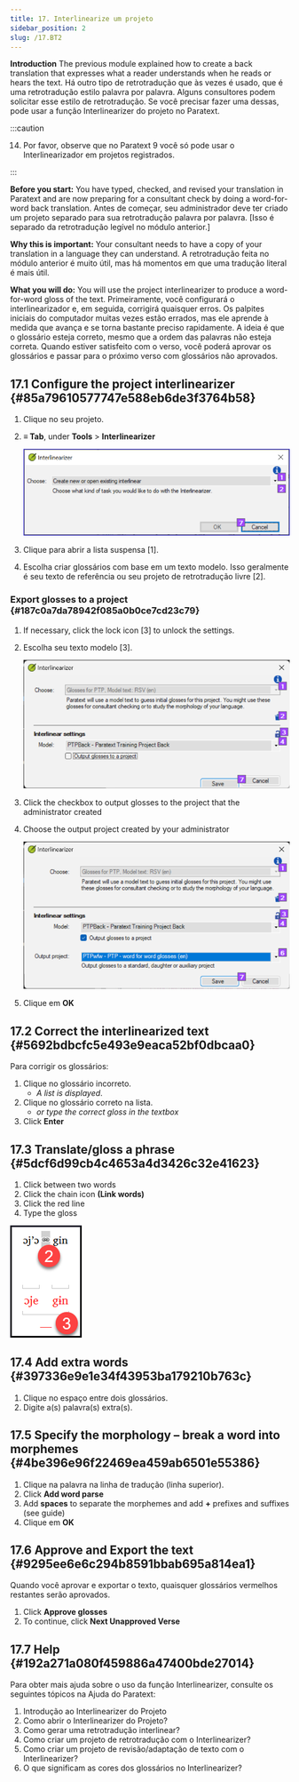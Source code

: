 ```yaml
---
title: 17. Interlinearize um projeto
sidebar_position: 2
slug: /17.BT2
---
```


**Introduction**  The previous module explained how to create a back translation that expresses what a reader understands when he reads or hears the text. Há outro tipo de retrotradução que às vezes é usado, que é uma retrotradução estilo palavra por palavra. Alguns consultores podem solicitar esse estilo de retrotradução. Se você precisar fazer uma dessas, pode usar a função Interlinearizer do projeto no Paratext.

:::caution

14. Por favor, observe que no Paratext 9 você só pode usar o Interlinearizador em projetos registrados.

:::

**Before you start:** You have typed, checked, and revised your translation in Paratext and are now preparing for a consultant check by doing a word-for-word back translation. Antes de começar, seu administrador deve ter criado um projeto separado para sua retrotradução palavra por palavra. [Isso é separado da retrotradução legível no módulo anterior.]

**Why this is important:** Your consultant needs to have a copy of your translation in a language they can understand. A retrotradução feita no módulo anterior é muito útil, mas há momentos em que uma tradução literal é mais útil.

**What you will do:** You will use the project interlinearizer to produce a word-for-word gloss of the text. Primeiramente, você configurará o interlinearizador e, em seguida, corrigirá quaisquer erros. Os palpites iniciais do computador muitas vezes estão errados, mas ele aprende à medida que avança e se torna bastante preciso rapidamente. A ideia é que o glossário esteja correto, mesmo que a ordem das palavras não esteja correta. Quando estiver satisfeito com o verso, você poderá aprovar os glossários e passar para o próximo verso com glossários não aprovados.

## 17.1 Configure the project interlinearizer {#85a79610577747e588eb6de3f3764b58}

1. Clique no seu projeto.

2. **≡ Tab**, under **Tools** &gt; **Interlinearizer**

    ![](./1905854111.png)

3. Clique para abrir a lista suspensa [1].

4. Escolha criar glossários com base em um texto modelo. Isso geralmente é seu texto de referência ou seu projeto de retrotradução livre [2].

### Export glosses to a project  {#187c0a7da78942f085a0b0ce7cd23c79}

1. If necessary, click the lock icon [3] to unlock the settings.

2. Escolha seu texto modelo [3].

    ![](./1443407551.png)

3. Click the checkbox to output glosses to the project that the administrator created

4. Choose the output project created by your administrator

    ![](./310119566.png)

5. Clique em **OK**

## 17.2 Correct the interlinearized text {#5692bdbcfc5e493e9eaca52bf0dbcaa0}

Para corrigir os glossários:

1. Clique no glossário incorreto.
    - _A list is displayed_.
2. Clique no glossário correto na lista.
    - _or type the correct gloss in the textbox_
3. Click **Enter**

## 17.3 Translate/gloss a phrase {#5dcf6d99cb4c4653a4d3426c32e41623}

<div class='notion-row'>
<div class='notion-column' style={{width: 'calc((100% - (min(32px, 4vw) * 1)) * 0.5)'}}>

1. Click between two words
2. Click the chain icon  **(Link words)**
3. Click the red line
4. Type the gloss

</div><div className='notion-spacer'></div>

<div class='notion-column' style={{width: 'calc((100% - (min(32px, 4vw) * 1)) * 0.5)'}}>

![](./576503207.png)

</div><div className='notion-spacer'></div>
</div>

## 17.4 Add extra words {#397336e9e1e34f43953ba179210b763c}

1. Clique no espaço entre dois glossários.
2. Digite a(s) palavra(s) extra(s).

## 17.5 Specify the morphology – break a word into morphemes {#4be396e96f22469ea459ab6501e55386}

1. Clique na palavra na linha de tradução (linha superior).
2. Click **Add word parse**
3. Add **spaces** to separate the morphemes and add **+** prefixes and suffixes (see guide)
4. Clique em **OK**

## 17.6 Approve and Export the text {#9295ee6e6c294b8591bbab695a814ea1}

Quando você aprovar e exportar o texto, quaisquer glossários vermelhos restantes serão aprovados.

1. Click **Approve glosses**
2. To continue, click **Next Unapproved Verse**

## 17.7 Help {#192a271a080f459886a47400bde27014}

Para obter mais ajuda sobre o uso da função Interlinearizer, consulte os seguintes tópicos na Ajuda do Paratext:

1. Introdução ao Interlinearizer do Projeto
2. Como abrir o Interlinearizer do Projeto?
3. Como gerar uma retrotradução interlinear?
4. Como criar um projeto de retrotradução com o Interlinearizer?
5. Como criar um projeto de revisão/adaptação de texto com o Interlinearizer?
6. O que significam as cores dos glossários no Interlinearizer?
